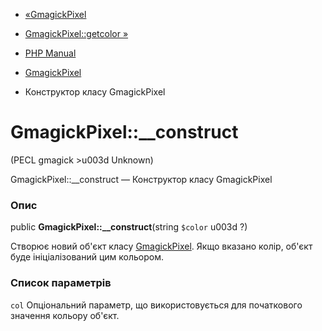 - [«GmagickPixel](class.gmagickpixel.md)
- [GmagickPixel::getcolor »](gmagickpixel.getcolor.md)

- [PHP Manual](index.md)
- [GmagickPixel](class.gmagickpixel.md)
- Конструктор класу GmagickPixel

# GmagickPixel::\_\_construct

(PECL gmagick \>u003d Unknown)

GmagickPixel::\_\_construct — Конструктор класу GmagickPixel

### Опис

public **GmagickPixel::\_\_construct**(string `$color` u003d ?)

Створює новий об'єкт класу [GmagickPixel](class.gmagickpixel.md).
Якщо вказано колір, об'єкт буде ініціалізований цим кольором.

### Список параметрів

`col`
Опціональний параметр, що використовується для початкового значення кольору
об'єкт.
